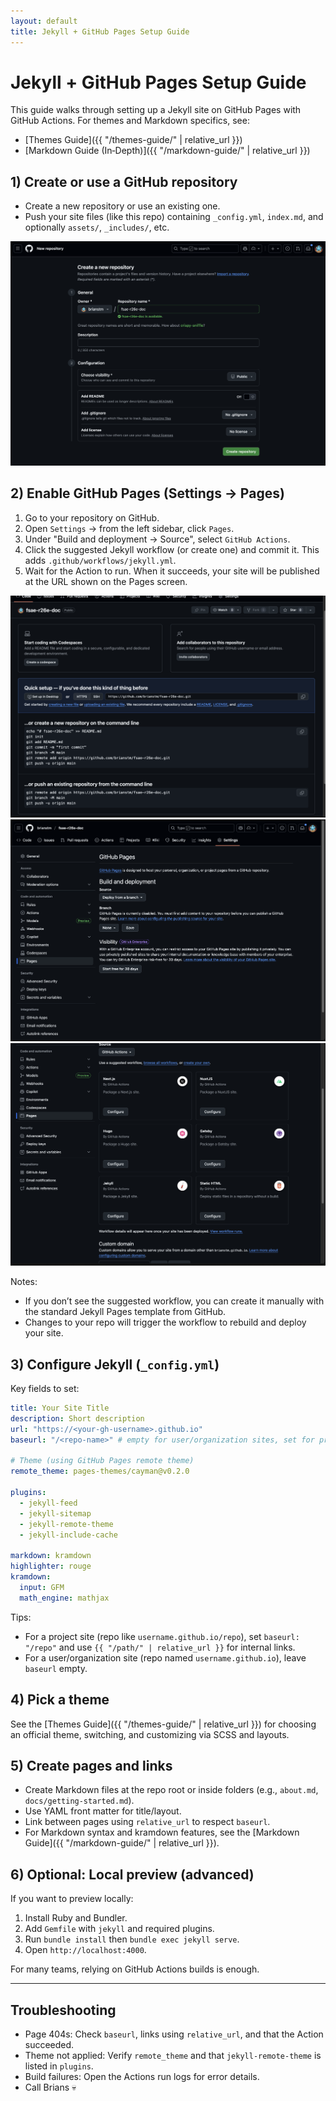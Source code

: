 ```yaml
---
layout: default
title: Jekyll + GitHub Pages Setup Guide
---
```


# Jekyll + GitHub Pages Setup Guide

This guide walks through setting up a Jekyll site on GitHub Pages with GitHub Actions. For themes and Markdown specifics, see:

- [Themes Guide]({{ "/themes-guide/" | relative_url }})
- [Markdown Guide (In‑Depth)]({{ "/markdown-guide/" | relative_url }})

## 1) Create or use a GitHub repository

- Create a new repository or use an existing one.
- Push your site files (like this repo) containing `_config.yml`, `index.md`, and optionally `assets/`, `_includes/`, etc.

![1](/assets/flow/1.png)

## 2) Enable GitHub Pages (Settings → Pages)

1. Go to your repository on GitHub.
2. Open `Settings` → from the left sidebar, click `Pages`.
3. Under "Build and deployment → Source", select `GitHub Actions`.
4. Click the suggested Jekyll workflow (or create one) and commit it. This adds `.github/workflows/jekyll.yml`.
5. Wait for the Action to run. When it succeeds, your site will be published at the URL shown on the Pages screen.

![2](/assets/flow/2.png)
![3](/assets/flow/3.png)
![4](/assets/flow/4.png)

Notes:

- If you don’t see the suggested workflow, you can create it manually with the standard Jekyll Pages template from GitHub.
- Changes to your repo will trigger the workflow to rebuild and deploy your site.

## 3) Configure Jekyll (`_config.yml`)

Key fields to set:

```yaml
title: Your Site Title
description: Short description
url: "https://<your-gh-username>.github.io"
baseurl: "/<repo-name>" # empty for user/organization sites, set for project sites

# Theme (using GitHub Pages remote theme)
remote_theme: pages-themes/cayman@v0.2.0

plugins:
  - jekyll-feed
  - jekyll-sitemap
  - jekyll-remote-theme
  - jekyll-include-cache

markdown: kramdown
highlighter: rouge
kramdown:
  input: GFM
  math_engine: mathjax
```

Tips:

- For a project site (repo like `username.github.io/repo`), set `baseurl: "/repo"` and use `{{ "/path/" | relative_url }}` for internal links.
- For a user/organization site (repo named `username.github.io`), leave `baseurl` empty.

## 4) Pick a theme

See the [Themes Guide]({{ "/themes-guide/" | relative_url }}) for choosing an official theme, switching, and customizing via SCSS and layouts.

## 5) Create pages and links

- Create Markdown files at the repo root or inside folders (e.g., `about.md`, `docs/getting-started.md`).
- Use YAML front matter for title/layout.
- Link between pages using `relative_url` to respect `baseurl`.
- For Markdown syntax and kramdown features, see the [Markdown Guide]({{ "/markdown-guide/" | relative_url }}).

## 6) Optional: Local preview (advanced)

If you want to preview locally:

1. Install Ruby and Bundler.
2. Add `Gemfile` with `jekyll` and required plugins.
3. Run `bundle install` then `bundle exec jekyll serve`.
4. Open `http://localhost:4000`.

For many teams, relying on GitHub Actions builds is enough.

---

## Troubleshooting

- Page 404s: Check `baseurl`, links using `relative_url`, and that the Action succeeded.
- Theme not applied: Verify `remote_theme` and that `jekyll-remote-theme` is listed in `plugins`.
- Build failures: Open the Actions run logs for error details.
- Call Brians 💀
